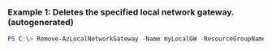 ### Example 1: Deletes the specified local network gateway. (autogenerated)
```powershell
PS C:\> Remove-AzLocalNetworkGateway -Name myLocalGW -ResourceGroupName MyResourceGroup
```

